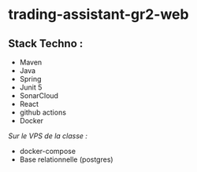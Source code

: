 # trading-assistant-gr2-web

## Stack Techno :

* Maven
* Java
* Spring
* Junit 5
* SonarCloud
* React
* github actions
* Docker

*Sur le VPS de la classe :*
* docker-compose
* Base relationnelle (postgres)
